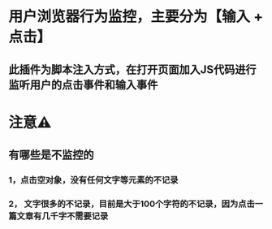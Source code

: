 # 用户浏览器行为监控，主要分为【输入 + 点击】
## 此插件为脚本注入方式，在打开页面加入JS代码进行监听用户的点击事件和输入事件

# 注意⚠️
## 有哪些是不监控的
### 1，点击空对象，没有任何文字等元素的不记录
### 2， 文字很多的不记录，目前是大于100个字符的不记录，因为点击一篇文章有几千字不需要记录